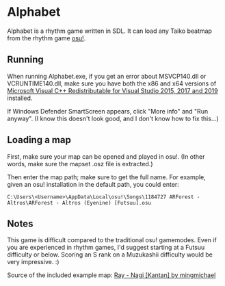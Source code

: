 # Alphabet

Alphabet is a rhythm game written in SDL. It can load any Taiko beatmap from the rhythm game [osu!](https://osu.ppy.sh/home). 

## Running

When running Alphabet.exe, if you get an error about MSVCP140.dll or VCRUNTIME140.dll, make sure you have both the x86 and x64 versions of [Microsoft Visual C++ Redistributable for Visual Studio 2015, 2017 and 2019](https://support.microsoft.com/en-us/topic/the-latest-supported-visual-c-downloads-2647da03-1eea-4433-9aff-95f26a218cc0) installed.

If Windows Defender SmartScreen appears, click "More info" and "Run anyway". (I know this doesn't look good, and I don't know how to fix this...)

## Loading a map

First, make sure your map can be opened and played in osu!. (In other words, make sure the mapset .osz file is extracted.)

Then enter the map path; make sure to get the full name. For example, given an osu! installation in the default path, you could enter:

```
C:\Users\<Username>\AppData\Local\osu!\Songs\1184727 ARForest - Altros\ARForest - Altros (Eyenine) [Futsuu].osu
```

## Notes

This game is difficult compared to the traditional osu! gamemodes. Even if you are experienced in rhythm games, I'd suggest starting at a Futsuu difficulty or below. Scoring an S rank on a Muzukashii difficulty would be very impressive. :)

Source of the included example map: [Ray - Nagi [Kantan] by mingmichael](https://osu.ppy.sh/beatmapsets/146008#taiko/364949)
